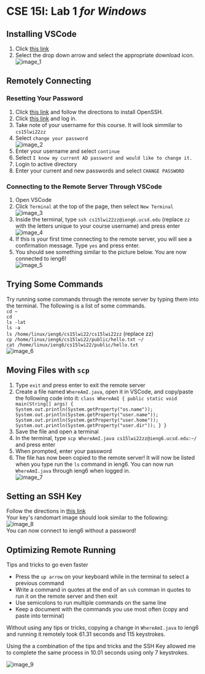 # CSE 15l: Lab 1 *for Windows*   
## Installing VSCode  
1. Click [this link](https://code.visualstudio.com/)  
2. Select the drop down arrow and select the appropriate download icon.  
![image_1](c15_lab1_p1.png)  
## Remotely Connecting  
### Resetting Your Password  
1. Click [this link](https://docs.microsoft.com/en-us/windows-server/administration/openssh/openssh_install_firstuse) and follow the directions to install OpenSSH.  
2. Click [this link](https://sdacs.ucsd.edu/~icc/index.php) and log in.  
3. Take note of your username for this course. It will look simmilar to `cs15lwi22zz`  
4. Select `change your password`  
![image_2](c15_lab1_p2.png)  
5. Enter your username and select `continue`  
6. Select `I know my current AD password and would like to change it.`  
7. Login to active directory  
8. Enter your current and new passwords and select `CHANGE PASSWORD`  
### Connecting to the Remote Server Through VSCode
1. Open VSCode  
2. Click `Terminal` at the top of the page, then select `New Terminal`  
![image_3](c15_lab1_p3.png)  
3. Inside the terminal, type `ssh cs15lwi22zz@ieng6.ucsd.edu` (replace `zz` with the letters unique to your course username) and press enter  
![image_4](c15_lab1_p4.png)  
4. If this is your first time connecting to the remote server, you will see a confirmation message. Type `yes` and press enter.  
5. You should see something similar to the picture below. You are now connected to ieng6!  
![image_5](c15_lab1_p5.png)  
## Trying Some Commands
Try running some commands through the remote server by typing them into the terminal. The following is a list of some commands.  
`cd ~`  
`cd`  
`ls -lat`  
`ls -a`  
`ls /home/linux/ieng6/cs15lwi22/cs15lwi22zz` (replace zz)  
`cp /home/linux/ieng6/cs15lwi22/public/hello.txt ~/`  
`cat /home/linux/ieng6/cs15lwi22/public/hello.txt`  
![image_6](c15_lab1_p6.png)  
## Moving Files with `scp`  
1. Type `exit` and press enter to exit the remote server  
2. Create a file named `WhereAmI.java`, open it in VSCode, and copy/paste the following code into it:
``class WhereAmI {
  public static void main(String[] args) {
    System.out.println(System.getProperty("os.name"));
    System.out.println(System.getProperty("user.name"));
    System.out.println(System.getProperty("user.home"));
    System.out.println(System.getProperty("user.dir"));
  }
}``  
3. Save the file and open a terminal  
4. In the terminal, type `scp WhereAmI.java cs15lwi22zz@ieng6.ucsd.edu:~/` and press enter  
5. When prompted, enter your password  
6. The file has now been copied to the remote server! It will now be listed when you type run the `ls` command in ieng6. You can now run `WhereAmI.java` through ieng6 when logged in.  
![image_7](c15_lab1_p7.png)  
## Setting an SSH Key  
Follow the directions in [this link](https://docs.microsoft.com/en-us/windows-server/administration/openssh/openssh_keymanagement#user-key-generation)  
Your key's randomart image should look similar to the following:  
![image_8](c15_lab1_p8.png)  
You can now connect to ieng6 without a password!  
## Optimizing Remote Running  
Tips and tricks to go even faster  
* Press the `up arrow` on your keyboard while in the terminal to select a previous command  
* Write a command in quotes at the end of an `ssh` comman in quotes to run it on the remote server and then exit  
* Use semicolons to run multiple commands on the same line  
* Keep a document with the commands you use most often (copy and paste into terminal)  

Without using any tips or tricks, copying a change in `WhereAmI.java` to ieng6 and running it remotely took 61.31 seconds and 115 keystrokes.  

Using the a combination of the tips and tricks and the SSH Key allowed me to complete the same process in 10.01 seconds using only 7 keystrokes.  

![image_9](c15_lab1_p11.png)
